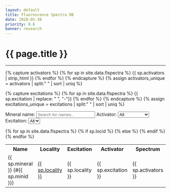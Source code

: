 ```yaml
---
layout: default
title: Fluorescence Spectra DB
date: 2020-05-30
priority: 0.6
banner: research
---
```


{{ page.title }}
=====
---

{% capture activators %}
{% for sp in site.data.flspectra %}
{{ sp.activators | strip_html }}
{% endfor %}
{% endcapture %}
{% assign activators_unique = activators | split:" " | sort | uniq  %}

{% capture excitations %}
{% for sp in site.data.flspectra %}
{{ sp.excitation | replace: " ", "-"}}
{% endfor %}
{% endcapture %}
{% assign excitations_unique = excitations | split:" " | sort | uniq  %}


<label for='FS_name'>Mineral name:</label>
<input type='text' class='FS_input' id='FS_name' onkeyup='FS_filter()' placeholder='Search for names..' title='Type in a name'>
<label for='FS_acti'>Activator:</label>
<select id='FS_acti' onchange='FS_filter()'><option value="">All</option>{% for activator in activators_unique %}<option value="{{ activator }}">{{ activator }}</option>{% endfor %}</select>
<label for='FS_exci'>Excitation:</label>
<select id='FS_exci' onchange='FS_filter()'><option value="">All</option>{% for exci in excitations_unique %}<option value="{{ exci | replace: "-", " " }}">{{ exci | replace: "-", " " }}</option>{% endfor %}</select>

<table id='FS_table'>
	<col style="width:20%">
	<col style="width:20%">
	<col style="width:20%">
	<col style="width:20%">
	<col style="width:20%">
  <tr class='header'>
    <th>Name</th>
    <th>Locality</th>
    <th>Excitation</th>
    <th>Activator</th>
    <th>Spectrum</th>
  </tr>
{% for sp in site.data.flspectra %}
  <tr>
    <td>{{ sp.mineral }} (#{{ sp.minid }})</td>
    {% if sp.locid %}
    <td><a href="https://www.mindat.org/loc-{{ sp.locid }}.html" target="_blank" title="Open locality on MINDAT">{{ sp.locality }}</a></td>
    {% else %}
    <td>{{ sp.locality }}</td>
    {% endif %}
    <td>{{ sp.excitation }}</td>
    <td>{{ sp.activators }}</td>
    <td><a href="/img/spectra/{{ sp.dataname }}.png" target="_blank" title="Open image in new page"><img width="80%" src="/img/spectra/{{ sp.dataname }}.png"></a>  <a href="/img/spectra/{{ sp.dataname }}.txt" title="Download spectrum data"><i class="fas fa-save"></i></a></td>
  </tr>
{% endfor %}
</table>

<script>
function FS_filter() {
  var table, tr, i, txtValue;
  var input_name, filter_name, td_name, txt_name;
  var input_acti, filter_acti, td_acti, txt_acti;
  var input_exci, filter_exci, td_exci, txt_exci;
  var test;
  input_name = document.getElementById("FS_name");
  input_acti = document.getElementById("FS_acti");
  input_exci = document.getElementById("FS_exci");
  filter_name = input_name.value.toUpperCase();
  filter_acti = input_acti.value.toUpperCase();
  filter_exci = input_exci.value.toUpperCase();
  table = document.getElementById("FS_table");
  tr = table.getElementsByTagName("tr");
  for (i=0; i<tr.length; i++) {
    td_name = tr[i].getElementsByTagName("td")[0];
    td_exci = tr[i].getElementsByTagName("td")[2];
    td_acti = tr[i].getElementsByTagName("td")[3];
    if (td_name && td_acti && td_exci) {
      txt_name = td_name.textContent || td_name.innerText;
      txt_exci = td_exci.textContent || td_exci.innerText;
      txt_acti = td_acti.textContent || td_acti.innerText;
      test = txt_name.toUpperCase().indexOf(filter_name) > -1;
      test = test && txt_acti.toUpperCase().indexOf(filter_acti) > -1;
      test = test && txt_exci.toUpperCase().indexOf(filter_exci) > -1;
      if (test) {
        tr[i].style.display = "";
      } else {
        tr[i].style.display = "none";
      }
    }
  }
}

</script>



